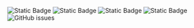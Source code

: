 ![Static Badge](https://img.shields.io/badge/blacklists-61-000000) ![Static Badge](https://img.shields.io/badge/blacklisted-3002197-cc0000) ![Static Badge](https://img.shields.io/badge/whitelisted-2254-00CC00) ![Static Badge](https://img.shields.io/badge/streaming_blacklist-28107-000000) ![GitHub issues](https://img.shields.io/github/issues/fabriziosalmi/blacklists)
